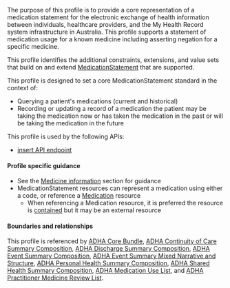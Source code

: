 The purpose of this profile is to provide a core representation of a medication statement for the electronic exchange of health information between individuals, healthcare providers, and the My Health Record system infrastructure in Australia. This profile supports a statement of medication usage for a known medicine including asserting negation for a specific medicine.

This profile identifies the additional constraints, extensions, and value sets that build on and extend [MedicationStatement](http://hl7.org/fhir/R4/medicationstatement.html) that are supported. 

This profile is designed to set a core MedicationStatement standard in the context of:
* Querying a patient's medications (current and historical)
* Recording or updating a record of a medication the patient may be taking the medication now or has taken the medication in the past or will be taking the medication in the future

This profile is used by the following APIs:
* [insert API endpoint](StructureDefinition-TBD-1.html)


#### Profile specific guidance
- See the [Medicine information](guidance.html#medicine-information) section for guidance 
- MedicationStatement resources can represent a medication using either a code, or reference a [Medication](http://hl7.org/fhir/R4/medication.html) resource
  - When referencing a Medication resource, it is preferred the resource is [contained](http://hl7.org/fhir/R4/references.html#contained) but it may be an external resource


#### Boundaries and relationships
This profile is referenced by 
[ADHA Core Bundle](StructureDefinition-dh-bundle-core-1.html), 
[ADHA Continuity of Care Summary Composition](StructureDefinition-dh-composition-cocs-1.html), 
[ADHA Discharge Summary Composition](StructureDefinition-dh-composition-ds-1.html), 
[ADHA Event Summary Composition](StructureDefinition-dh-composition-es-1.html), 
[ADHA Event Summary Mixed Narrative and Structure](StructureDefinition-dh-composition-es-mix-1.html), 
[ADHA Personal Health Summary Composition](StructureDefinition-dh-composition-phs-1.html),
[ADHA Shared Health Summary Composition](StructureDefinition-dh-composition-shs-1.html),
[ADHA Medication Use List](StructureDefinition-dh-list-medication-use-1.html), and
[ADHA Practitioner Medicine Review List](StructureDefinition-dh-list-medication-use-pmr-1.html).
